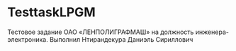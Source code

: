 # TesttaskLPGM
Тестовое задание ОАО «ЛЕНПОЛИГРАФМАШ»  на должность инженера-электроника. Выполнил Нтирандекура Даниэль Сириллович
